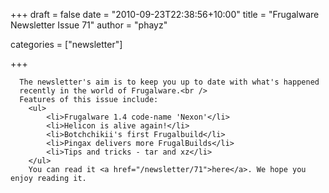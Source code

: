 
+++
draft = false
date = "2010-09-23T22:38:56+10:00"
title = "Frugalware Newsletter Issue 71"
author = "phayz"

categories = ["newsletter"]

+++

      The newsletter's aim is to keep you up to date with what's happened
      recently in the world of Frugalware.<br />
      Features of this issue include:
        <ul>
            <li>Frugalware 1.4 code-name 'Nexon'</li>
            <li>Helicon is alive again!</li>
            <li>Botchchikii's first Frugalbuild</li>
            <li>Pingax delivers more FrugalBuilds</li>
            <li>Tips and tricks - tar and xz</li>
        </ul>
        You can read it <a href="/newsletter/71">here</a>. We hope you enjoy reading it.
      
    